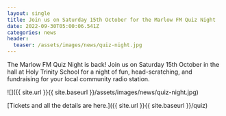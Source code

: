 ```yaml
---
layout: single
title: Join us on Saturday 15th October for the Marlow FM Quiz Night
date: 2022-09-30T05:00:06.541Z
categories: news
header:
  teaser: /assets/images/news/quiz-night.jpg
---
```

The Marlow FM Quiz Night is back! Join us on Saturday 15th October in the hall at Holy Trinity School for a night of fun, head-scratching, and fundraising for your local community radio station.

![]({{ site.url }}{{ site.baseurl }}/assets/images/news/quiz-night.jpg)

[﻿Tickets and all the details are here.]({{ site.url }}{{ site.baseurl }}/quiz)

